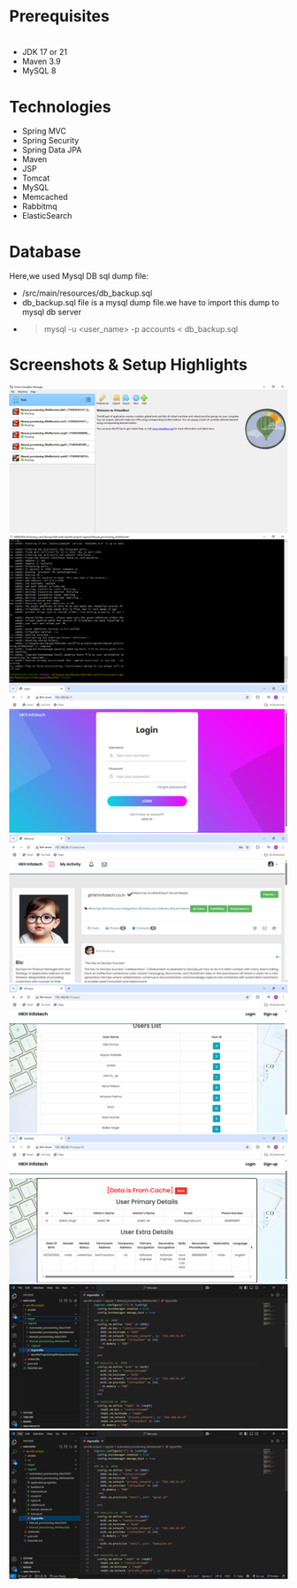 # Prerequisites
#
- JDK 17 or 21
- Maven 3.9
- MySQL 8

# Technologies 
- Spring MVC
- Spring Security
- Spring Data JPA
- Maven
- JSP
- Tomcat
- MySQL
- Memcached
- Rabbitmq
- ElasticSearch
# Database
Here,we used Mysql DB 
sql dump file:
- /src/main/resources/db_backup.sql
- db_backup.sql file is a mysql dump file.we have to import this dump to mysql db server
- > mysql -u <user_name> -p accounts < db_backup.sql

# Screenshots & Setup Highlights
![Vagrant Provisioning](images/1.png)
![Step 2](images/2.png)
![Step 3](images/3.png)
![Step 4](images/4.png)
![Step 5](images/5.png)
![Step 6](images/6.png)
![Step 8](images/8.png)
![Step 9](images/9.png)
